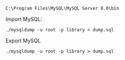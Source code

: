 `C:\Program Files\MySQL\MySQL Server 8.0\bin`

Import MySQL:

```
./mysqldump -u root -p library < dump.sql
```

Export MySQL

```
./mysqldump -u root -p library > dump.sql
```